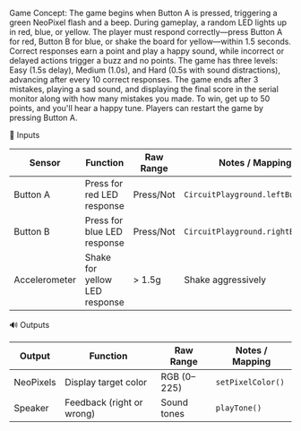 Game Concept: The game begins when Button A is pressed, triggering a green NeoPixel flash and a beep. During gameplay, a random LED lights up in red, blue, or yellow. The player must respond correctly—press Button A for red, Button B for blue, or shake the board for yellow—within 1.5 seconds. Correct responses earn a point and play a happy sound, while incorrect or delayed actions trigger a buzz and no points. The game has three levels: Easy (1.5s delay), Medium (1.0s), and Hard (0.5s with sound distractions), advancing after every 10 correct responses. The game ends after 3 mistakes, playing a sad sound, and displaying the final score in the serial monitor along with how many mistakes you made. To win, get up to 50 points, and you'll hear a happy tune. Players can restart the game by pressing Button A.

🔌 Inputs

| Sensor          | Function                     | Raw Range   | Notes / Mapping                    |
|------------------|------------------------------|-------------|------------------------------------|
| Button A         | Press for red LED response   | Press/Not   | `CircuitPlayground.leftButton()`   |
| Button B         | Press for blue LED response  | Press/Not   | `CircuitPlayground.rightButton()`  |
| Accelerometer    | Shake for yellow LED response| > 1.5g      | Shake aggressively                 |

 🔊 Outputs

| Output     | Function                   | Raw Range      | Notes / Mapping          |
|------------|----------------------------|----------------|---------------------------|
| NeoPixels  | Display target color       | RGB (0–225)    | `setPixelColor()`         |
| Speaker    | Feedback (right or wrong)  | Sound tones    | `playTone()`              |
